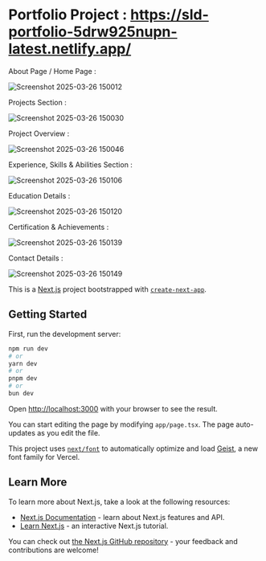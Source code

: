 # Portfolio Project : https://sld-portfolio-5drw925nupn-latest.netlify.app/

About Page / Home Page :

![Screenshot 2025-03-26 150012](https://github.com/user-attachments/assets/4338cd8d-b7dd-444a-8619-b42d6208cb38)

Projects Section :

![Screenshot 2025-03-26 150030](https://github.com/user-attachments/assets/441ba05a-823b-46fb-bd88-0b26c40c5277)

Project Overview :
 
![Screenshot 2025-03-26 150046](https://github.com/user-attachments/assets/da3397bb-f627-4bc7-96f5-becc39ea8cde)

Experience, Skills & Abilities Section :

![Screenshot 2025-03-26 150106](https://github.com/user-attachments/assets/9f0fdea4-6c14-4b03-a2c9-e3549155282f)

Education Details :

![Screenshot 2025-03-26 150120](https://github.com/user-attachments/assets/62d2c4eb-219d-4306-b50f-4456dd56231c)


Certification & Achievements :

![Screenshot 2025-03-26 150139](https://github.com/user-attachments/assets/02e97614-6620-4197-9345-48ab7d9b2160)

Contact Details :

![Screenshot 2025-03-26 150149](https://github.com/user-attachments/assets/e1d9f300-503e-454b-99d8-915d265619a7)




This is a [Next.js](https://nextjs.org) project bootstrapped with [`create-next-app`](https://nextjs.org/docs/app/api-reference/cli/create-next-app).

## Getting Started

First, run the development server:

```bash
npm run dev
# or
yarn dev
# or
pnpm dev
# or
bun dev
```

Open [http://localhost:3000](http://localhost:3000) with your browser to see the result.

You can start editing the page by modifying `app/page.tsx`. The page auto-updates as you edit the file.

This project uses [`next/font`](https://nextjs.org/docs/app/building-your-application/optimizing/fonts) to automatically optimize and load [Geist](https://vercel.com/font), a new font family for Vercel.

## Learn More

To learn more about Next.js, take a look at the following resources:

- [Next.js Documentation](https://nextjs.org/docs) - learn about Next.js features and API.
- [Learn Next.js](https://nextjs.org/learn) - an interactive Next.js tutorial.

You can check out [the Next.js GitHub repository](https://github.com/vercel/next.js) - your feedback and contributions are welcome!
